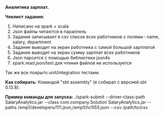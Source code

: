 **Аналитика зарплат.**

**Чеклист задания:**
1) Написано на spark + scala
2) Json файлы читаются в параллель
3) Задание записывает в csv список всех работников c полями : name, salary, department
4) Задание выводит на экран работника с самой большой зарплатой
5) Задание выводит на экран сумму зарплат всех работников
6) Json парсится с помощью библиотеки json4s
7) spark.read.json/text для чтения файлов не используется

Так же все покрыто unit/integration тестами.

**Как собирать:**
Командой "sbt assembly" (я собирал с версией sbt 0.13.8).

**Пример команды для запуска:**
./spark-submit --driver-class-path SalaryAnalytics.jar --class com.company.Solution SalaryAnalytics.jar --paths /emp1/developers/111.json,/emp1/hr/555.json --csv /path/to/csv

